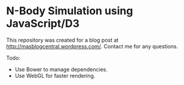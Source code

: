 N-Body Simulation using JavaScript/D3
===================

This repository was created for a blog post at http://masblogcentral.wordpress.com/. Contact me for any questions.

Todo:
- Use Bower to manage dependencies.
- Use WebGL for faster rendering.
